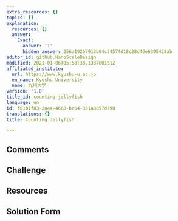 ```yaml
---
extra_resources: {}
topics: []
explanation:
  resources: {}
  answer:
    Exact:
      answer: '1'
      hidden_answer: 356a192b7913b04c54574d18c28d46e6395428ab
editor_id: github.NanoScaleDesign
modified: 2021-01-06T05:58:38.133780151Z
affiliated_institute:
  url: https://www.kyushu-u.ac.jp
  en_name: Kyushu University
  name: 九州大学
version: '1.0'
title_id: counting-jellyfish
language: en
id: f01b1f83-2a44-4668-bc64-351a8057d790
translations: {}
title: Counting Jellyfish

---
```


## Comments



## Challenge



## Resources



## Solution Form



